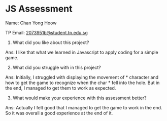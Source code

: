 # JS Assessment

Name: Chan Yong Hoow 

TP Email: 2073951b@student.tp.edu.sg

1) What did you like about this project?

Ans: I like that what we learned in Javascript to apply coding for a simple game. 

2) What did you struggle with in this project?

Ans: Initially, I struggled with displaying the movement of * character and how to get the game to recognize 
when the char * fell into the hole.  But in the end, I managed to get them to work as expected.

3) What would make your experience with this assessment better?

Ans: Actually I felt good that I managed to get the game to work in the end. So it was overall a good experience at the
end of it.
